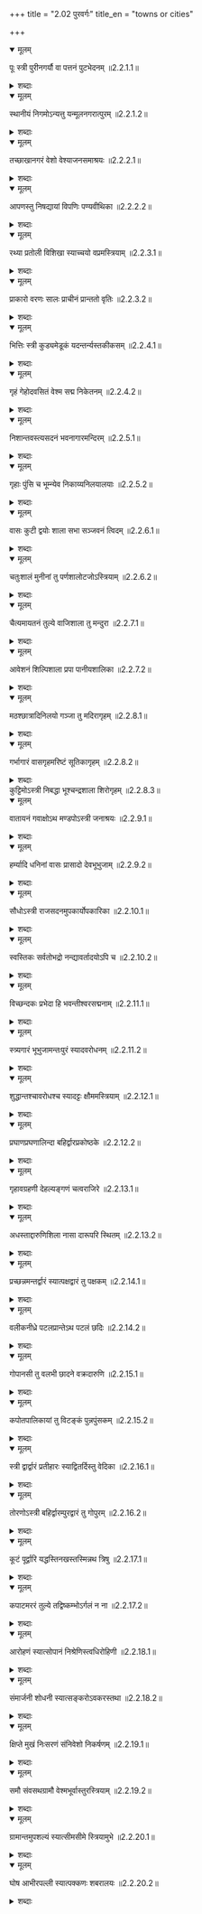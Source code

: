 +++
title = "2.02 पुरवर्गः"
title_en = "towns or cities"

+++

<details open><summary>मूलम्</summary>

पूः स्त्री पुरीनगर्यौ वा पत्तनं पुटभेदनम् ॥2.2.1.1॥
</details>
<details><summary>शब्दाः</summary>

नगरम्.  (5) - पुर् (स्त्री), पुरी (स्त्री), नगरी (स्त्री-नपुं), पत्तन (नपुं), पुटभेदन (नपुं) ॥2.2.1.1॥
</details>

<details open><summary>मूलम्</summary>

स्थानीयं निगमोऽन्यत्तु यन्मूलनगरात्पुरम् ॥2.2.1.2॥
</details>
<details><summary>शब्दाः</summary>

नगरम्.  (2) - स्थानीय (नपुं), निगम (पुं)  
राजधानी.  (1) - मूलनगर (नपुं)  
मूलनगरादन्यनगरम्.  (1) - पुर (पुं) ॥2.2.1.2॥
</details>

<details open><summary>मूलम्</summary>

तच्छाखानगरं वेशो वेश्याजनसमाश्रयः ॥2.2.2.1॥
</details>
<details><summary>शब्दाः</summary>

मूलनगरादन्यनगरम्.  (1) - शाखानगर (नपुं)  
वेश्यानिवासः.  (2) - वेश (पुं), वेश्याजनसमाश्रय (पुं) ॥2.2.2.1॥
</details>

<details open><summary>मूलम्</summary>

आपणस्तु निषद्यायां विपणिः पण्यवीथिका ॥2.2.2.2॥
</details>
<details><summary>शब्दाः</summary>

क्रय्यवस्तुशाला.  (2) - आपण (पुं), निषद्या (स्त्री)  
क्रय्यवस्तुशालापङ्क्तिः.  (2) - विपणि (स्त्री-पुं), पण्यवीथिका (स्त्री) ॥2.2.2.2॥
</details>

<details open><summary>मूलम्</summary>

रथ्या प्रतोली विशिखा स्याच्चयो वप्रमस्त्रियाम् ॥2.2.3.1॥
</details>
<details><summary>शब्दाः</summary>

ग्राममध्यमार्गः.  (3) - रथ्या (स्त्री), प्रतोली (स्त्री), विशिखा (स्त्री)  
परिखोद्धृतमृत्तिकाकूटः.  (2) - चय (पुं), वप्र (पुं-नपुं) ॥2.2.3.1॥
</details>

<details open><summary>मूलम्</summary>

प्राकारो वरणः सालः प्राचीनं प्रान्ततो वृतिः ॥2.2.3.2॥
</details>
<details><summary>शब्दाः</summary>

यष्टिकाकण्टकादिरचितवेष्टनम्.  (3) - प्राकार (पुं), वरण (पुं), साल (पुं)  
कण्टकादिवेष्टनम्.  (1) - प्राचीन (नपुं) ॥2.2.3.2॥
</details>

<details open><summary>मूलम्</summary>

भित्तिः स्त्री कुड्यमेडूकं यदन्तर्न्यस्तकीकसम् ॥2.2.4.1॥
</details>
<details><summary>शब्दाः</summary>

भित्तिः.  (2) - भित्ति (स्त्री), कुड्य (नपुं)  
अस्थ्यादिमयभित्तिः.  (1) - एडूक (नपुं) ॥2.2.4.1॥
</details>

<details open><summary>मूलम्</summary>

गृहं गेहोदवसितं वेश्म सद्म निकेतनम् ॥2.2.4.2॥
</details>
<details><summary>शब्दाः</summary>

गृहम्.  (6) - गृह (नपुं), गेह (पुं-नपुं), उदवसित (नपुं), वेश्मन् (नपुं), सद्मन् (नपुं), निकेतन (नपुं) ॥2.2.4.2॥
</details>

<details open><summary>मूलम्</summary>

निशान्तवस्त्यसदनं भवनागारमन्दिरम् ॥2.2.5.1॥
</details>
<details><summary>शब्दाः</summary>

गृहम्.  (6) - निशान्त (नपुं), वस्त्य (नपुं), सदन (नपुं), भवन (नपुं), आगार (नपुं), मन्दिर (नपुं) ॥2.2.5.1॥
</details>

<details open><summary>मूलम्</summary>

गृहाः पुंसि च भूम्न्येव निकाय्यनिलयालयाः ॥2.2.5.2॥
</details>
<details><summary>शब्दाः</summary>

गृहम्.  (4) - गृह (पुं-बहु), निकाय्य (पुं), निलय (पुं), आलय (पुं) ॥2.2.5.2॥
</details>

<details open><summary>मूलम्</summary>

वासः कुटी द्वयोः शाला सभा सञ्जवनं त्विदम् ॥2.2.6.1॥
</details>
<details><summary>शब्दाः</summary>

सभागृहम्.  (4) - वास (पुं), कुटी (स्त्री-पुं), शाला (स्त्री), सभा (स्त्री)  
अन्योन्याभिमुखशालाचतुष्कम्.  (1) - सञ्जवन (नपुं) ॥2.2.6.1॥
</details>

<details open><summary>मूलम्</summary>

चतुःशालं मुनीनां तु पर्णशालोटजोऽस्त्रियाम् ॥2.2.6.2॥
</details>
<details><summary>शब्दाः</summary>

अन्योन्याभिमुखशालाचतुष्कम्.  (1) - चतुःशाल (नपुं)  
मुनीनां गृहम्.  (2) - पर्णशाला (स्त्री), उटज (पुं-नपुं) ॥2.2.6.2॥
</details>

<details open><summary>मूलम्</summary>

चैत्यमायतनं तुल्ये वाजिशाला तु मन्दुरा ॥2.2.7.1॥
</details>
<details><summary>शब्दाः</summary>

यज्ञस्थानम्.  (2) - चैत्य (नपुं), आयतन (नपुं)  
अश्वालयः.  (2) - वाजिशाला (स्त्री), मन्दुरा (स्त्री) ॥2.2.7.1॥
</details>

<details open><summary>मूलम्</summary>

आवेशनं शिल्पिशाला प्रपा पानीयशालिका ॥2.2.7.2॥
</details>
<details><summary>शब्दाः</summary>

स्वर्णकारादीनाम् शाला.  (2) - आवेशन (नपुं), शिल्पिशाला (स्त्री)  
जलशाला.  (2) - प्रपा (स्त्री), पानीयशालिका (स्त्री) ॥2.2.7.2॥
</details>

<details open><summary>मूलम्</summary>

मठश्छात्रादिनिलयो गञ्जा तु मदिरागृहम् ॥2.2.8.1॥
</details>
<details><summary>शब्दाः</summary>

शिष्याणां निलयः.  (1) - मठ (पुं)  
मद्यसन्धानगृहम्.  (2) - गञ्जा (स्त्री), मदिरागृह (नपुं) ॥2.2.8.1॥
</details>

<details open><summary>मूलम्</summary>

गर्भागारं वासगृहमरिष्टं सूतिकागृहम् ॥2.2.8.2॥
</details>
<details><summary>शब्दाः</summary>

गृहमध्यभागः.  (2) - गर्भागार (नपुं), वासगृह (नपुं)  
प्रसवस्थानम्.  (2) - अरिष्ट (नपुं), सूतिकागृह (नपुं) ॥2.2.8.2॥
</details>
कुट्टिमोऽस्त्री निबद्धा भूश्चन्द्रशाला शिरोगृहम् ॥2.2.8.3॥  

<details open><summary>मूलम्</summary>

वातायनं गवाक्षोऽथ मण्डपोऽस्त्री जनाश्रयः ॥2.2.9.1॥
</details>
<details><summary>शब्दाः</summary>

पाषाणादिनिबद्धा भूः.  (1) - कुट्टिम (पुं)  
चन्द्रशाला.  (2) - चन्द्रशाला (स्त्री), शिरोगृह (नपुं) ॥2.2.9.1॥
</details>

<details open><summary>मूलम्</summary>

हर्म्यादि धनिनां वासः प्रासादो देवभूभुजाम् ॥2.2.9.2॥
</details>
<details><summary>शब्दाः</summary>

जालकम्.  (2) - वातायन (नपुं), गवाक्ष (पुं)  
मण्डपः.  (2) - मण्डप (पुं-नपुं), जनाश्रय (पुं) ॥2.2.9.2॥
</details>

<details open><summary>मूलम्</summary>

सौधोऽस्त्री राजसदनमुपकार्योपकारिका ॥2.2.10.1॥
</details>
<details><summary>शब्दाः</summary>

राजगृहम्.  (2) - सौध (पुं-नपुं), राजसदन (नपुं)  
राजगृहसामान्यम्.  (2) - उपकार्या (स्त्री), उपकारिका (स्त्री) ॥2.2.10.1॥
</details>

<details open><summary>मूलम्</summary>

स्वस्तिकः सर्वतोभद्रो नन्द्यावर्तादयोऽपि च ॥2.2.10.2॥
</details>
<details><summary>शब्दाः</summary>

ईश्वरगृहविशेषः.  (3) - स्वस्तिक (पुं), सर्वतोभद्र (पुं), नन्द्यावर्त (पुं) ॥2.2.10.2॥
</details>

<details open><summary>मूलम्</summary>

विच्छन्दकः प्रभेदा हि भवन्तीश्वरसद्मनाम् ॥2.2.11.1॥
</details>
<details><summary>शब्दाः</summary>

ईश्वरगृहविशेषः.  (2) - विच्छन्दक (पुं), प्रभेद (पुं) ॥2.2.11.1॥
</details>

<details open><summary>मूलम्</summary>

स्त्र्यगारं भूभुजामन्तःपुरं स्यादवरोधनम् ॥2.2.11.2॥
</details>
<details><summary>शब्दाः</summary>

राज्ञां स्त्रीगृहम्.  (2) - स्त्र्यगार (नपुं), अन्तःपुर (नपुं) ॥2.2.11.2॥
</details>

<details open><summary>मूलम्</summary>

शुद्धान्तश्चावरोधश्च स्यादट्टः क्षौममस्त्रियाम् ॥2.2.12.1॥
</details>
<details><summary>शब्दाः</summary>

राज्ञां स्त्रीगृहम्.  (2) - शुद्धान्त (पुं), अवरोधन (नपुं)  
हर्म्याद्युपरिगृहम्.  (2) - अट्ट (पुं), क्षौम (पुं-नपुं) ॥2.2.12.1॥
</details>

<details open><summary>मूलम्</summary>

प्रघाणप्रघणालिन्दा बहिर्द्वारप्रकोष्ठके ॥2.2.12.2॥
</details>
<details><summary>शब्दाः</summary>

त्रीणिद्वाराद्बहिर्वर्तमानः प्रकोष्टकः.  (3) - प्रघाण (पुं), प्रघण (पुं), अलिन्द (पुं) ॥2.2.12.2॥
</details>

<details open><summary>मूलम्</summary>

गृहावग्रहणी देहल्यङ्गणं चत्वराजिरे ॥2.2.13.1॥
</details>
<details><summary>शब्दाः</summary>

देहली.  (2) - गृहावग्रहणी (स्त्री), देहली (स्त्री)  
प्राङ्गणम्.  (3) - अङ्गण (नपुं), चत्वर (नपुं), अजिर (नपुं) ॥2.2.13.1॥
</details>

<details open><summary>मूलम्</summary>

अधस्ताद्दारुणिशिला नासा दारूपरि स्थितम् ॥2.2.13.2॥
</details>
<details><summary>शब्दाः</summary>

द्वारस्तम्भाधःस्थितकाष्ठम्.  (1) - शिला (स्त्री)  
द्वारस्तम्भोपरिस्थितदारुः.  (1) - नासा (स्त्री) ॥2.2.13.2॥
</details>

<details open><summary>मूलम्</summary>

प्रच्छन्नमन्तर्द्वारं स्यात्पक्षद्वारं तु पक्षकम् ॥2.2.14.1॥
</details>
<details><summary>शब्दाः</summary>

गुप्तद्वारम्.  (2) - प्रच्छन्न (नपुं), अन्तर्द्वार (नपुं)  
पार्श्वद्वारम्.  (2) - पक्षद्वार (नपुं), पक्षक (पुं) ॥2.2.14.1॥
</details>

<details open><summary>मूलम्</summary>

वलीकनीध्रे पटलप्रान्तेऽथ पटलं छदिः ॥2.2.14.2॥
</details>
<details><summary>शब्दाः</summary>

गृहाच्छादनपटलप्रान्तभागः.  (3) - वलीक (पुं-नपुं), नीध्र (नपुं), पटलप्रान्त (पुं)  
छादनम्.  (2) - पटल (नपुं), छदिस् (स्त्री) ॥2.2.14.2॥
</details>

<details open><summary>मूलम्</summary>

गोपानसी तु वलभी छादने वक्रदारुणि ॥2.2.15.1॥
</details>
<details><summary>शब्दाः</summary>

छादनार्थवक्रदारुः.  (2) - गोपानसी (स्त्री), वलभी (स्त्री) ॥2.2.15.1॥
</details>

<details open><summary>मूलम्</summary>

कपोतपालिकायां तु विटङ्कं पुन्नपुंसकम् ॥2.2.15.2॥
</details>
<details><summary>शब्दाः</summary>

गृहप्रान्तस्थपक्षिस्थानम्.  (2) - कपोतपालिका (स्त्री), विटङ्क (पुं-नपुं) ॥2.2.15.2॥
</details>

<details open><summary>मूलम्</summary>

स्त्री द्वार्द्वारं प्रतीहारः स्याद्वितर्दिस्तु वेदिका ॥2.2.16.1॥
</details>
<details><summary>शब्दाः</summary>

द्वारम्.  (3) - द्वा (स्त्री), द्वार (नपुं), प्रतीहार (पुं)  
प्राङ्गणस्थोपवेशस्थानम्.  (2) - वितर्दि (स्त्री), वेदिका (स्त्री) ॥2.2.16.1॥
</details>

<details open><summary>मूलम्</summary>

तोरणोऽस्त्री बहिर्द्वारम्पुरद्वारं तु गोपुरम् ॥2.2.16.2॥
</details>
<details><summary>शब्दाः</summary>

द्वारबाह्यभागम्.  (2) - तोरण (पुं-नपुं), बहिर्द्वार (नपुं)  
नगरद्वारम्.  (2) - पुरद्वार (नपुं), गोपुर (नपुं) ॥2.2.16.2॥
</details>

<details open><summary>मूलम्</summary>

कूटं पूर्द्वारि यद्धस्तिनखस्तस्मिन्नथ त्रिषु ॥2.2.17.1॥
</details>
<details><summary>शब्दाः</summary>

नगरद्वारावतरणार्थं कृतं मृत्कूटम्.  (1) - हस्तिनख (पुं) ॥2.2.17.1॥
</details>

<details open><summary>मूलम्</summary>

कपाटमररं तुल्ये तद्विष्कम्भोऽर्गलं न ना ॥2.2.17.2॥
</details>
<details><summary>शब्दाः</summary>

कवाटम्.  (2) - कपाट (वि), अरर (वि)  
कवाटबन्धनकाष्ठम्.  (1) - अर्गल (स्त्री-नपुं) ॥2.2.17.2॥
</details>

<details open><summary>मूलम्</summary>

आरोहणं स्यात्सोपानं निश्रेणिस्त्वधिरोहिणी ॥2.2.18.1॥
</details>
<details><summary>शब्दाः</summary>

सौधाद्यारोहणमार्गः.  (2) - आरोहण (नपुं), सोपान (नपुं)  
काष्टादिकृतावरोहणमार्गः.  (2) - निःश्रेणि (स्त्री), अधिरोहिणी (स्त्री) ॥2.2.18.1॥
</details>

<details open><summary>मूलम्</summary>

संमार्जनी शोधनी स्यात्सङ्करोऽवकरस्तथा ॥2.2.18.2॥
</details>
<details><summary>शब्दाः</summary>

गृहसम्मार्जनी.  (2) - सम्मार्जनी (स्त्री), शोधनी (स्त्री)  
गृहशोधन्याक्षिप्त धूल्यादिः-कचरा.  (2) - सङ्कर (पुं), अवकर (पुं) ॥2.2.18.2॥
</details>

<details open><summary>मूलम्</summary>

क्षिप्ते मुखं निःसरणं संनिवेशो निकर्षणम् ॥2.2.19.1॥
</details>
<details><summary>शब्दाः</summary>

गृहनिर्गमनप्रवेशमार्गः.  (2) - मुख (नपुं), निःसरण (नपुं)  
गृहरचनापरिच्छिन्नदेशः.  (2) - संनिवेश (पुं), निकर्षण (नपुं) ॥2.2.19.1॥
</details>

<details open><summary>मूलम्</summary>

समौ संवसथग्रामौ वेश्मभूर्वास्तुरस्त्रियाम् ॥2.2.19.2॥
</details>
<details><summary>शब्दाः</summary>

ग्रामः.  (2) - संवसथ (पुं), ग्राम (पुं)  
गृहरचनावच्छिन्नवास्तुभूमिः.  (2) - वेश्मभू (स्त्री), वास्तु (पुं-नपुं) ॥2.2.19.2॥
</details>

<details open><summary>मूलम्</summary>

ग्रामान्तमुपशल्यं स्यात्सीमसीमे स्त्रियामुभे ॥2.2.20.1॥
</details>
<details><summary>शब्दाः</summary>

ग्रामादिसमीपदेशः.  (2) - ग्रामान्त (नपुं), उपशल्य (नपुं)  
सीमा.  (2) - सीमा (स्त्री), सीमन् (स्त्री) ॥2.2.20.1॥
</details>

<details open><summary>मूलम्</summary>

घोष आभीरपल्ली स्यात्पक्कणः शबरालयः ॥2.2.20.2॥
</details>
<details><summary>शब्दाः</summary>

गोपग्रामः.  (2) - घोष (पुं), आभीरपल्ली (स्त्री)  
भिल्लग्रामः.  (2) - पक्कण (पुं), शबरालय (पुं) ॥2.2.20.2॥
</details>
